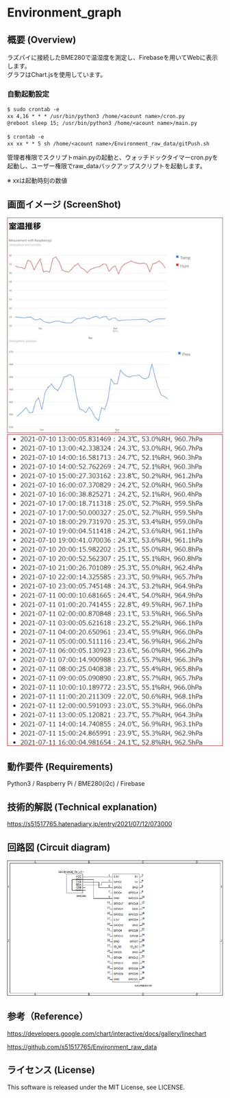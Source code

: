 # Environment_graph

## 概要 (Overview)

ラズパイに接続したBME280で温湿度を測定し、Firebaseを用いてWebに表示します。<br>
グラフはChart.jsを使用しています。

### 自動起動設定
```
$ sudo crontab -e
xx 4,16 * * * /usr/bin/python3 /home/<acount name>/cron.py
@reboot sleep 15; /usr/bin/python3 /home/<acount name>/main.py

$ crontab -e
xx xx * * 5 sh /home/<acount name>/Environment_raw_data/gitPush.sh
```
管理者権限でスクリプトmain.pyの起動と、ウォッチドックタイマーcron.pyを起動し、ユーザー権限でraw_dataバックアップスクリプトを起動します。

※ xxは起動時刻の数値

## 画面イメージ (ScreenShot)

<img src="https://github.com/s51517765/Environment_graph/blob/main/image1.jpg">

<img src="https://github.com/s51517765/Environment_graph/blob/main/image2.jpg">

## 動作要件 (Requirements)

Python3 / Raspberry Pi / BME280(i2c) / Firebase

## 技術的解説 (Technical explanation)

https://s51517765.hatenadiary.jp/entry/2021/07/12/073000


## 回路図 (Circuit diagram)

<img src="https://github.com/s51517765/Environment_graph/blob/main/%E5%9B%9E%E8%B7%AF%E5%9B%B3.png">

## 参考（Reference）

https://developers.google.com/chart/interactive/docs/gallery/linechart

https://github.com/s51517765/Environment_raw_data

## ライセンス (License)

This software is released under the MIT License, see LICENSE.
